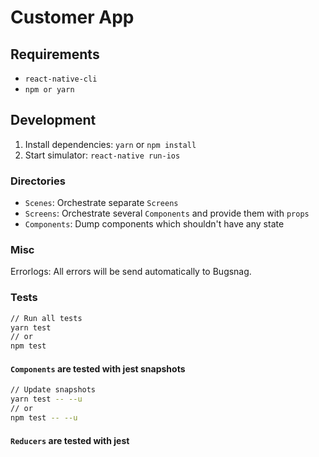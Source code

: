 # Customer App


## Requirements
* `react-native-cli`
* `npm or yarn`

## Development

1. Install dependencies: `yarn` or `npm install`
2. Start simulator: `react-native run-ios`

### Directories

* `Scenes`: Orchestrate separate `Screens`
* `Screens`: Orchestrate several `Components` and provide them with `props`
* `Components`: Dump components which shouldn't have any state

### Misc

Errorlogs: All errors will be send automatically to Bugsnag.

### Tests

```sh
// Run all tests
yarn test
// or
npm test
```

#### `Components` are tested with jest snapshots

```sh
// Update snapshots
yarn test -- --u
// or
npm test -- --u
```

#### `Reducers` are tested with jest